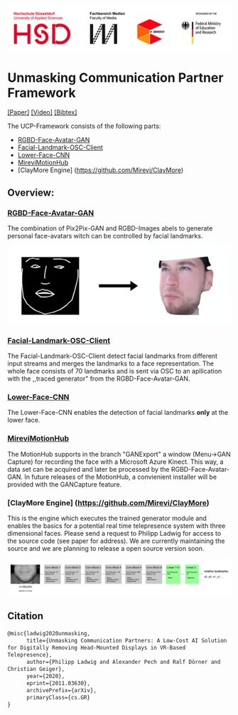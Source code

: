 
![alt text](headerLogo.jpg "Header")

# Unmasking Communication Partner Framework

[[Paper]](https://arxiv.org/abs/2011.03630)
[[Video]](https://www.youtube.com/watch?v=Wa95qDPV8vk&feature=youtu.be)
[[Bibtex]](##Citation)

The UCP-Framework consists of the following parts:
- [RGBD-Face-Avatar-GAN](RGBD-Face-Avatar-GAN)
- [Facial-Landmark-OSC-Client](Facial-Landmark-OSC-Client)
- [Lower-Face-CNN](Lower-Face-CNN)
- [MireviMotionHub](https://github.com/Mirevi/MotionHub)
- [ClayMore Engine] (https://github.com/Mirevi/ClayMore)

## Overview:

### [RGBD-Face-Avatar-GAN](RGBD-Face-Avatar-GAN)

The combination of Pix2Pix-GAN and RGBD-Images abels to generate personal face-avatars witch can be controlled 
by facial landmarks.

![alt text](RGBD-Face-Avatar-GAN/Images/Overview.png)

### [Facial-Landmark-OSC-Client](Facial-Landmark-OSC-Client)

The Facial-Landmark-OSC-Client detect facial landmarks from different input streams and merges the landmarks to a face 
representation. The whole face consists of 70 landmarks and is sent via OSC to an apllication with the ,,traced 
generator" from the RGBD-Face-Avatar-GAN.

### [Lower-Face-CNN](Lower-Face-CNN)

The Lower-Face-CNN enables the detection of facial landmarks **only** at the lower face.

### [MireviMotionHub](https://github.com/Mirevi/MotionHub)
The MotionHub supports in the branch "GANExport" a window (Menu->GAN Capture) for recording the face with a Microsoft Azure Kinect. This way, a data set can be acquired and later be processed by the RGBD-Face-Avatar-GAN. In future releases of the MotionHub, a convienient installer will be provided with the GANCapture feature. 

### [ClayMore Engine] (https://github.com/Mirevi/ClayMore)
This is the engine which executes the trained generator module and enables the basics for a potential real time telepresence system with three dimensional faces. Please send a request to Philipp Ladwig for access to the source code (see paper for address). We are currently maintaining the source and we are planning to release a open source version soon.

![alt text](Lower-Face-CNN/Images/CNN.png)

## Citation
```
@misc{ladwig2020unmasking,
      title={Unmasking Communication Partners: A Low-Cost AI Solution for Digitally Removing Head-Mounted Displays in VR-Based Telepresence}, 
      author={Philipp Ladwig and Alexander Pech and Ralf Dörner and Christian Geiger},
      year={2020},
      eprint={2011.03630},
      archivePrefix={arXiv},
      primaryClass={cs.GR}
}
```


